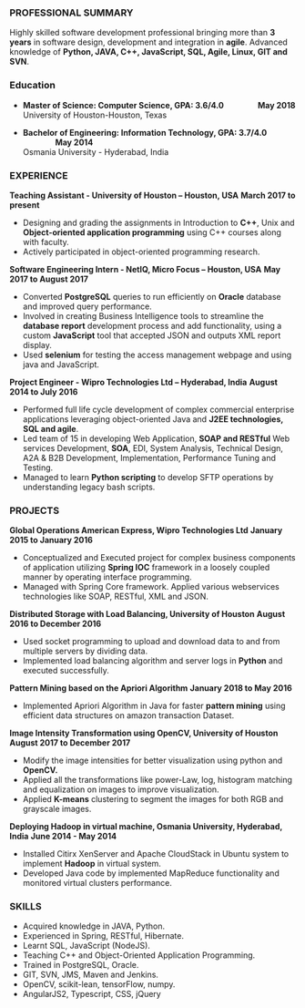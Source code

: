 ### PROFESSIONAL SUMMARY

Highly skilled software development professional bringing more than **3 years** in software design, development and integration in **agile**. Advanced knowledge of **Python, JAVA, C++, JavaScript, SQL, Agile, Linux, GIT and SVN**.

### Education

- **Master of Science: Computer Science, GPA: 3.6/4.0 &nbsp;&nbsp;&nbsp;&nbsp;&nbsp;&nbsp;&nbsp;&nbsp;&nbsp;&nbsp;&nbsp;&nbsp;&nbsp;&nbsp;&nbsp;&nbsp; May 2018** <br />
University of Houston-Houston, Texas

- **Bachelor of Engineering: Information Technology, GPA: 3.7/4.0 &nbsp;&nbsp;&nbsp;&nbsp;&nbsp;&nbsp;&nbsp;&nbsp;&nbsp;&nbsp;&nbsp;&nbsp;&nbsp;&nbsp;&nbsp;&nbsp; May 2014** <br />
Osmania University - Hyderabad, India

### EXPERIENCE

**Teaching Assistant - University of Houston – Houston, USA**                                     **March 2017 to present**
- Designing and grading the assignments in Introduction to **C++**, Unix and **Object-oriented application programming** using C++ courses along with faculty.
- Actively participated in object-oriented programming research.

**Software Engineering Intern - NetIQ, Micro Focus – Houston, USA**                               **May 2017 to August 2017**
- Converted **PostgreSQL** queries to run efficiently on **Oracle** database and improved query performance.
- Involved in creating Business Intelligence tools to streamline the **database report** development process and add functionality, using a custom **JavaScript** tool that accepted JSON and outputs XML report display.
- Used **selenium** for testing the access management webpage and using java and JavaScript.

**Project Engineer - Wipro Technologies Ltd – Hyderabad, India**                                  **August 2014 to July 2016**
- Performed full life cycle development of complex commercial enterprise applications leveraging object-oriented Java and
**J2EE technologies, SQL and agile**.
- Led team of 15 in developing Web Application, **SOAP and RESTful** Web services Development, **SOA**, EDI, System Analysis, Technical Design, A2A & B2B Development, Implementation, Performance Tuning and Testing.
- Managed to learn **Python scripting** to develop SFTP operations by understanding legacy bash scripts.


### PROJECTS

**Global Operations American Express, Wipro Technologies Ltd**                                 **January 2015 to January 2016**
- Conceptualized and Executed project for complex business components of application utilizing **Spring IOC** framework in a
loosely coupled manner by operating interface programming.
- Managed with Spring Core framework. Applied various webservices technologies like SOAP, RESTful, XML and JSON.

**Distributed Storage with Load Balancing, University of Houston**                              **August 2016 to December 2016**
- Used socket programming to upload and download data to and from multiple servers by dividing data.
- Implemented load balancing algorithm and server logs in **Python** and executed successfully.

**Pattern Mining based on the Apriori Algorithm**                                               **January 2018 to May 2016**
- Implemented Apriori Algorithm in Java for faster **pattern mining** using efficient data structures on amazon transaction Dataset.

**Image Intensity Transformation using OpenCV, University of Houston**                          **August 2017 to December 2017**
- Modify the image intensities for better visualization using python and **OpenCV.**
- Applied all the transformations like power-Law, log, histogram matching and equalization on images to improve
visualization.
- Applied **K-means** clustering to segment the images for both RGB and grayscale images.

**Deploying Hadoop in virtual machine, Osmania University, Hyderabad, India** **June 2014 - May 2014**
- Installed Citirx XenServer and Apache CloudStack in Ubuntu system to implement **Hadoop** in virtual system.
- Developed Java code by implemented MapReduce functionality and monitored virtual clusters performance.

### SKILLS
- Acquired knowledge in JAVA, Python.
- Experienced in Spring, RESTful, Hibernate.
- Learnt SQL, JavaScript (NodeJS).
- Teaching C++ and Object-Oriented Application Programming.
- Trained in PostgreSQL, Oracle.
- GIT, SVN, JMS, Maven and Jenkins.
- OpenCV, scikit-lean, tensorFlow, numpy.
- AngularJS2, Typescript, CSS, jQuery
